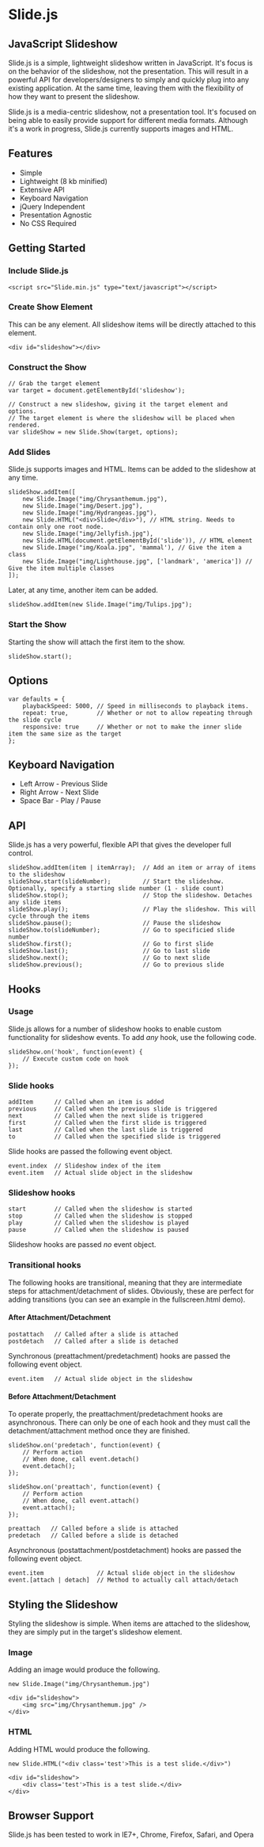 # Slide.js
## JavaScript Slideshow

Slide.js is a simple, lightweight slideshow written in JavaScript. It's focus is on the behavior of the slideshow, not the presentation. This will result in a powerful API for developers/designers to simply and quickly plug into any existing application. At the same time, leaving them with the flexibility of how they want to present the slideshow.

Slide.js is a media-centric slideshow, not a presentation tool. It's focused on being able to easily provide support for different media formats. Although it's a work in progress, Slide.js currently supports images and HTML.

## Features

- Simple
- Lightweight (8 kb minified)
- Extensive API
- Keyboard Navigation
- jQuery Independent
- Presentation Agnostic
- No CSS Required

## Getting Started

### Include Slide.js

	<script src="Slide.min.js" type="text/javascript"></script>

### Create Show Element

This can be any element. All slideshow items will be directly attached to this element.

	<div id="slideshow"></div>

### Construct the Show

	// Grab the target element
	var target = document.getElementById('slideshow');

	// Construct a new slideshow, giving it the target element and options.
	// The target element is where the slideshow will be placed when rendered.
	var slideShow = new Slide.Show(target, options);

### Add Slides

Slide.js supports images and HTML. Items can be added to the slideshow at any time.

	slideShow.addItem([
		new Slide.Image("img/Chrysanthemum.jpg"),
		new Slide.Image("img/Desert.jpg"),
		new Slide.Image("img/Hydrangeas.jpg"),
		new Slide.HTML("<div>Slide</div>"), // HTML string. Needs to contain only one root node.
		new Slide.Image("img/Jellyfish.jpg"),
		new Slide.HTML(document.getElementById('slide')), // HTML element
		new Slide.Image("img/Koala.jpg", 'mammal'), // Give the item a class
		new Slide.Image("img/Lighthouse.jpg", ['landmark', 'america']) // Give the item multiple classes
	]);

Later, at any time, another item can be added.

	slideShow.addItem(new Slide.Image("img/Tulips.jpg");

### Start the Show

Starting the show will attach the first item to the show.

	slideShow.start();

## Options

    var defaults = {
		playbackSpeed: 5000, // Speed in milliseconds to playback items.
		repeat: true,        // Whether or not to allow repeating through the slide cycle
		responsive: true     // Whether or not to make the inner slide item the same size as the target
	};

## Keyboard Navigation

- Left Arrow - Previous Slide
- Right Arrow - Next Slide
- Space Bar - Play / Pause

## API

Slide.js has a very powerful, flexible API that gives the developer full control.

	slideShow.addItem(item | itemArray);  // Add an item or array of items to the slideshow
	slideShow.start(slideNumber);         // Start the slideshow. Optionally, specify a starting slide number (1 - slide count)
	slideShow.stop();                     // Stop the slideshow. Detaches any slide items
	slideShow.play();                     // Play the slideshow. This will cycle through the items
	slideShow.pause();                    // Pause the slideshow
	slideShow.to(slideNumber);            // Go to specificied slide number
	slideShow.first();                    // Go to first slide
	slideShow.last();                     // Go to last slide
	slideShow.next();                     // Go to next slide
	slideShow.previous();                 // Go to previous slide

## Hooks

### Usage

Slide.js allows for a number of slideshow hooks to enable custom functionality for slideshow events. To add _any_ hook, use the following code.

	slideShow.on('hook', function(event) {
		// Execute custom code on hook
	});

### Slide hooks

	addItem      // Called when an item is added
	previous     // Called when the previous slide is triggered
	next         // Called when the next slide is triggered
	first        // Called when the first slide is triggered
	last         // Called when the last slide is triggered
	to           // Called when the specified slide is triggered

Slide hooks are passed the following event object.

	event.index  // Slideshow index of the item
	event.item   // Actual slide object in the slideshow

### Slideshow hooks

	start        // Called when the slideshow is started
	stop         // Called when the slideshow is stopped
	play         // Called when the slideshow is played
	pause        // Called when the slideshow is paused

Slideshow hooks are passed _no_ event object.

### Transitional hooks

The following hooks are transitional, meaning that they are intermediate steps for attachment/detachment of slides. Obviously, these are perfect for adding transitions (you can see an example in the fullscreen.html demo).

#### After Attachment/Detachment

	postattach   // Called after a slide is attached
	postdetach   // Called after a slide is detached

Synchronous (preattachment/predetachment) hooks are passed the following event object.

	event.item   // Actual slide object in the slideshow

#### Before Attachment/Detachment

To operate properly, the preattachment/predetachment hooks are asynchronous. There can only be one of each hook and they must call the detachment/attachment method once they are finished.

	slideShow.on('predetach', function(event) {
		// Perform action
		// When done, call event.detach()
		event.detach();
	});

	slideShow.on('preattach', function(event) {
		// Perform action
		// When done, call event.attach()
		event.attach();
	});

	preattach   // Called before a slide is attached
	predetach   // Called before a slide is detached

Asynchronous (postattachment/postdetachment) hooks are passed the following event object.

	event.item               // Actual slide object in the slideshow
	event.[attach | detach]  // Method to actually call attach/detach

## Styling the Slideshow

Styling the slideshow is simple. When items are attached to the slideshow, they are simply put in the target's slideshow element.

### Image

Adding an image would produce the following.

	new Slide.Image("img/Chrysanthemum.jpg")

	<div id="slideshow">
		<img src="img/Chrysanthemum.jpg" />
	</div>

### HTML

Adding HTML would produce the following.

	new Slide.HTML("<div class='test'>This is a test slide.</div>")

	<div id="slideshow">
		<div class='test'>This is a test slide.</div>
	</div>

## Browser Support

Slide.js has been tested to work in IE7+, Chrome, Firefox, Safari, and Opera